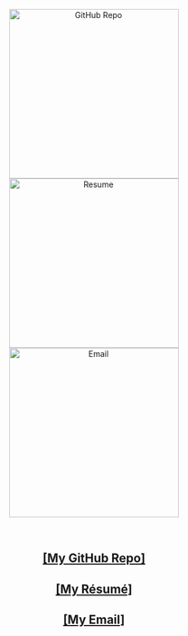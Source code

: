 <div align="center">
  <p>
    <a href="https://github.com/jstagg"><img src="https://octodex.github.com/images/daftpunktocat-thomas.gif" alt="GitHub Repo" width=300 height=300 border="0"/></a>
    <a href="https://github.com/jstagg/Resume/blob/master/Resume-Jim_Stagg-2022.pdf"><img src="https://jstagg.github.io/images/resume.png" alt="Resume" width=300 height=300 border="0"/></a>
    <a href="mailto:github+jstagg@gmail.com"><img src="https://jstagg.github.io/images/email.png" alt="Email" width=300 height=300 border="0"/></a>
  </p>
</div>
<p>&nbsp;</p>
<div align="center">
  <p>
    <h2><a href="https://github.com/jstagg">[My GitHub Repo]</a></h2>
    <h2><a href="https://github.com/jstagg/Resume/blob/master/Resume-Jim_Stagg-2022.pdf">[My Résumé]</a> </h2>
    <h2><a href="mailto:github+jstagg@gmail.com">[My Email]</a> </h2>
  </p>
</div>
